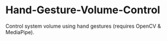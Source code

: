 # Hand-Gesture-Volume-Control
Control system volume using hand gestures (requires OpenCV &amp; MediaPipe).
